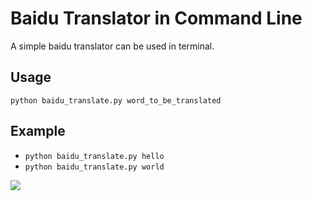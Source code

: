 Baidu Translator in Command Line
===

A simple baidu translator can be used in terminal. 

Usage
---
```
python baidu_translate.py word_to_be_translated
```

Example
---
* `python baidu_translate.py hello`
* `python baidu_translate.py world`

![](http://7vik6y.com1.z0.glb.clouddn.com/Baidu_TranslateQQ20150208-1.png)